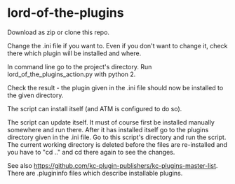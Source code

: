 # lord-of-the-plugins

Download as zip or clone this repo.

Change the .ini file if you want to. Even if you don't want to change it, check there which plugin will be installed and where.

In command line go to the project's directory. Run lord_of_the_plugins_action.py with python 2.

Check the result - the plugin given in the .ini file should now be installed to the given directory.

The script can install itself (and ATM is configured to do so).

The script can update itself. It must of course first be installed manually somewhere and run there. After it has installed itself go to the plugins directory given in the .ini file. Go to this script's directory and run the script. The current working directory is deleted before the files are re-installed and you have to "cd .." and cd there again to see the changes.

See also https://github.com/kc-plugin-publishers/kc-plugins-master-list. There are .plugininfo files which describe installable plugins.

